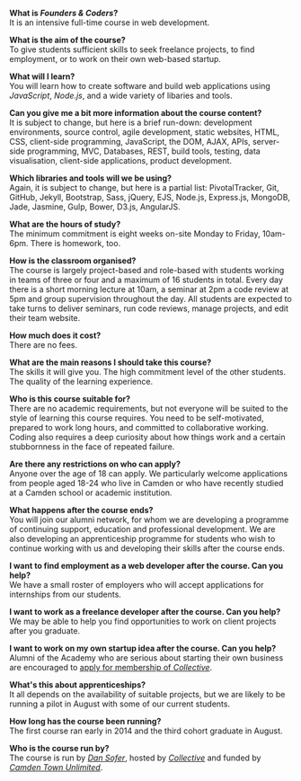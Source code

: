 **What is *Founders & Coders*?**  
It is an intensive full-time course in web development.

**What is the aim of the course?**    
To give students sufficient skills to seek freelance projects, to find employment, or to work on their own web-based startup.

**What will I learn?**  
You will learn how to create software and build web applications using *JavaScript*, *Node.js*, and a wide variety of libaries and tools.

**Can you give me a bit more information about the course content?**    
It is subject to change, but here is a brief run-down: development environments, source control, agile development, static websites, HTML, CSS, client-side programming, JavaScript, the DOM, AJAX, APIs, server-side programming, MVC, Databases, REST, build tools, testing, data visualisation, client-side applications, product development.

**Which libraries and tools will we be using?**    
Again, it is subject to change, but here is a partial list: PivotalTracker, Git, GitHub, Jekyll, Bootstrap, Sass, jQuery, EJS, Node.js, Express.js, MongoDB, Jade, Jasmine, Gulp, Bower, D3.js, AngularJS.

**What are the hours of study?**    
The minimum commitment is eight weeks on-site Monday to Friday, 10am-6pm. There is homework, too.

**How is the classroom organised?**    
The course is largely project-based and role-based with students working in teams of three or four and a maximum of 16 students in total. Every day there is a short morning lecture at 10am, a seminar at 2pm  a code review at 5pm and group supervision throughout the day. All students are expected to take turns to deliver seminars, run code reviews, manage projects, and edit their team website.

**How much does it cost?**  
There are no fees.

**What are the main reasons I should take this course?**    
The skills it will give you. The high commitment level of the other students. The quality of the learning experience.

**Who is this course suitable for?**  
There are no academic requirements, but not everyone will be suited to the style of learning this course requires. You need to be self-motivated, prepared to work long hours, and committed to collaborative working. Coding also requires a deep curiosity about how things work and a certain stubbornness in the face of repeated failure.

**Are there any restrictions on who can apply?**  
Anyone over the age of 18 can apply. We particularly welcome applications from people aged 18-24 who live in Camden or who have recently studied at a Camden school or academic institution.

**What happens after the course ends?**  
You will join our alumni network, for whom we are developing a programme of continuing support, education and professional development. We are also developing an apprenticeship programme for students who wish to continue working with us and developing their skills after the course ends.

**I want to find employment as a web developer after the course. Can you help?**    
We have a small roster of employers who will accept applications for internships from our students.

**I want to work as a freelance developer after the course. Can you help?**    
We may be able to help you find opportunities to work on client projects after you graduate.

**I want to work on my own startup idea after the course. Can you help?**  
Alumni of the Academy who are serious about starting their own business are encouraged to [apply for membership of *Collective*](http://camdencollective.co.uk/hubs/).

**What's this about apprenticeships?**    
It all depends on the availability of suitable projects, but we are likely to be running a pilot in August with some of our current students.

**How long has the course been running?**    
The first course ran early in 2014 and the third cohort graduate in August.

**Who is the course run by?**    
The course is run by [*Dan Sofer*](http://sofer.com/), hosted by [*Collective*](http://camdencollective.co.uk/) and funded by [*Camden Town Unlimited*](http://www.camdentownunlimited.com/).